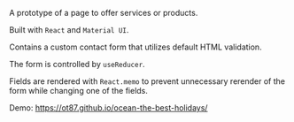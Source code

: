 A prototype of a page to offer services or products.

Built with `React` and `Material UI`.

Contains a custom contact form that utilizes default HTML validation.

The form is controlled by `useReducer`.

Fields are rendered with `React.memo` to prevent unnecessary rerender of the form while changing one of the fields.

Demo: https://ot87.github.io/ocean-the-best-holidays/
